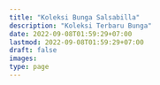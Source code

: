 ```yaml
---
title: "Koleksi Bunga Salsabilla"
description: "Koleksi Terbaru Bunga"
date: 2022-09-08T01:59:29+07:00
lastmod: 2022-09-08T01:59:29+07:00
draft: false
images:
type: page
---
```

